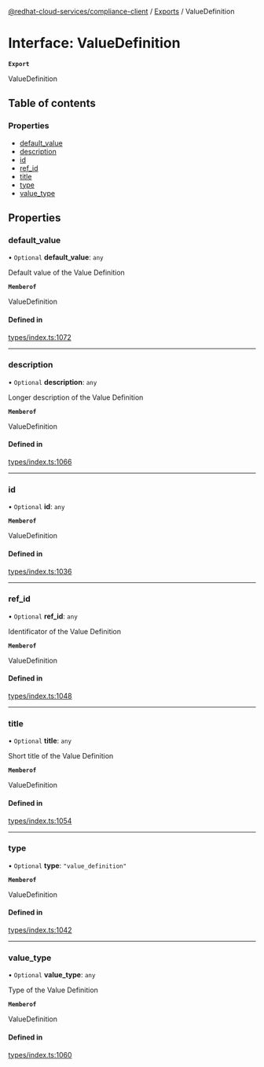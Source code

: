 [@redhat-cloud-services/compliance-client](../README.md) / [Exports](../modules.md) / ValueDefinition

# Interface: ValueDefinition

**`Export`**

ValueDefinition

## Table of contents

### Properties

- [default\_value](ValueDefinition.md#default_value)
- [description](ValueDefinition.md#description)
- [id](ValueDefinition.md#id)
- [ref\_id](ValueDefinition.md#ref_id)
- [title](ValueDefinition.md#title)
- [type](ValueDefinition.md#type)
- [value\_type](ValueDefinition.md#value_type)

## Properties

### default\_value

• `Optional` **default\_value**: `any`

Default value of the Value Definition

**`Memberof`**

ValueDefinition

#### Defined in

[types/index.ts:1072](https://github.com/AsToNlele/javascript-clients/blob/main/packages/compliance/types/index.ts#L1072)

___

### description

• `Optional` **description**: `any`

Longer description of the Value Definition

**`Memberof`**

ValueDefinition

#### Defined in

[types/index.ts:1066](https://github.com/AsToNlele/javascript-clients/blob/main/packages/compliance/types/index.ts#L1066)

___

### id

• `Optional` **id**: `any`

**`Memberof`**

ValueDefinition

#### Defined in

[types/index.ts:1036](https://github.com/AsToNlele/javascript-clients/blob/main/packages/compliance/types/index.ts#L1036)

___

### ref\_id

• `Optional` **ref\_id**: `any`

Identificator of the Value Definition

**`Memberof`**

ValueDefinition

#### Defined in

[types/index.ts:1048](https://github.com/AsToNlele/javascript-clients/blob/main/packages/compliance/types/index.ts#L1048)

___

### title

• `Optional` **title**: `any`

Short title of the Value Definition

**`Memberof`**

ValueDefinition

#### Defined in

[types/index.ts:1054](https://github.com/AsToNlele/javascript-clients/blob/main/packages/compliance/types/index.ts#L1054)

___

### type

• `Optional` **type**: ``"value_definition"``

**`Memberof`**

ValueDefinition

#### Defined in

[types/index.ts:1042](https://github.com/AsToNlele/javascript-clients/blob/main/packages/compliance/types/index.ts#L1042)

___

### value\_type

• `Optional` **value\_type**: `any`

Type of the Value Definition

**`Memberof`**

ValueDefinition

#### Defined in

[types/index.ts:1060](https://github.com/AsToNlele/javascript-clients/blob/main/packages/compliance/types/index.ts#L1060)
